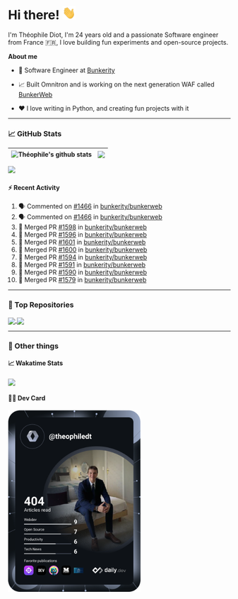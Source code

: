 # Hi there! <img src="./wave.gif" width="30px" height="30px" />

I'm Théophile Diot, I'm 24 years old and a passionate Software engineer from France 🇫🇷, I love building fun experiments and open-source projects.

**About me**

- 💼 Software Engineer at [Bunkerity](https://www.bunkerity.com/)

- 📈 Built Omnitron and is working on the next generation WAF called [BunkerWeb](https://www.bunkerweb.io)

- ❤️ I love writing in Python, and creating fun projects with it

---

### 📈 GitHub Stats

| <img align="center" src="https://github-readme-stats.vercel.app/api?username=TheophileDiot&show_icons=true&include_all_commits=true&theme=algolia&hide_border=true&rank_icon=github" alt="Théophile's github stats" /> | <img align="center" src="https://github-readme-stats.vercel.app/api/top-langs/?username=TheophileDiot&layout=compact&theme=algolia&hide_border=true" /> |
| ---------------------------------------------------------------------------------------------------------------------------------------------------------------------------------------------------------------------- | ------------------------------------------------------------------------------------------------------------------------------------------------------- |

![](https://github-readme-activity-graph.vercel.app/graph?username=TheophileDiot&theme=tokyo-night)

#### :zap: Recent Activity

<!--START_SECTION:activity-->
1. 🗣 Commented on [#1466](https://github.com/bunkerity/bunkerweb/issues/1466#issuecomment-2429245001) in [bunkerity/bunkerweb](https://github.com/bunkerity/bunkerweb)
2. 🗣 Commented on [#1466](https://github.com/bunkerity/bunkerweb/issues/1466#issuecomment-2429025534) in [bunkerity/bunkerweb](https://github.com/bunkerity/bunkerweb)
3. 🎉 Merged PR [#1598](https://github.com/bunkerity/bunkerweb/pull/1598) in [bunkerity/bunkerweb](https://github.com/bunkerity/bunkerweb)
4. 🎉 Merged PR [#1596](https://github.com/bunkerity/bunkerweb/pull/1596) in [bunkerity/bunkerweb](https://github.com/bunkerity/bunkerweb)
5. 🎉 Merged PR [#1601](https://github.com/bunkerity/bunkerweb/pull/1601) in [bunkerity/bunkerweb](https://github.com/bunkerity/bunkerweb)
6. 🎉 Merged PR [#1600](https://github.com/bunkerity/bunkerweb/pull/1600) in [bunkerity/bunkerweb](https://github.com/bunkerity/bunkerweb)
7. 🎉 Merged PR [#1594](https://github.com/bunkerity/bunkerweb/pull/1594) in [bunkerity/bunkerweb](https://github.com/bunkerity/bunkerweb)
8. 🎉 Merged PR [#1591](https://github.com/bunkerity/bunkerweb/pull/1591) in [bunkerity/bunkerweb](https://github.com/bunkerity/bunkerweb)
9. 🎉 Merged PR [#1590](https://github.com/bunkerity/bunkerweb/pull/1590) in [bunkerity/bunkerweb](https://github.com/bunkerity/bunkerweb)
10. 🎉 Merged PR [#1579](https://github.com/bunkerity/bunkerweb/pull/1579) in [bunkerity/bunkerweb](https://github.com/bunkerity/bunkerweb)
<!--END_SECTION:activity-->

---

### 🔧 Top Repositories

<a href="https://github.com/bunkerity/bunkerweb">
  <img align="center" src="https://github-readme-stats.vercel.app/api/pin/?username=Bunkerity&repo=bunkerweb&theme=algolia" />
</a>
<a href="https://github.com/TheophileDiot/Omnitron">
  <img align="center" src="https://github-readme-stats.vercel.app/api/pin/?username=TheophileDiot&repo=Omnitron&theme=algolia" />
</a>

---

### 🎉 Other things

#### 📈 Wakatime Stats

<a href="https://wakatime.com/@theophile_bunkerity">
  <img align="center" src="https://github-readme-stats.vercel.app/api/wakatime?username=3aa5ce41-c253-43d9-8441-a721e446a45f&layout=compact&theme=algolia" />
</a>

#### 👨‍💻 Dev Card

<a href="https://app.daily.dev/TheophileDt">
  <img src="./devcard.svg" width="300" alt="Théophile Diot's Dev Card"/>
</a>
